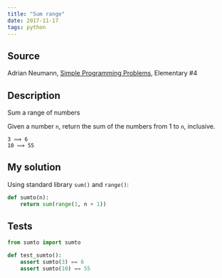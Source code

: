```yaml
---
title: "Sum range"
date: 2017-11-17
tags: python
---
```


## Source

Adrian Neumann, [Simple Programming Problems], Elementary #4

[Simple Programming Problems]: https://adriann.github.io/programming_problems.html


## Description

Sum a range of numbers

Given a number `n`, return the sum of the numbers from 1 to `n`, inclusive.

```
3 ⟹ 6
10 ⟹ 55
```


## My solution

Using standard library `sum()` and `range()`:

```py
def sumto(n):
    return sum(range(1, n + 1))
```


## Tests

```py
from sumto import sumto

def test_sumto():
    assert sumto(3) == 6
    assert sumto(10) == 55
```
